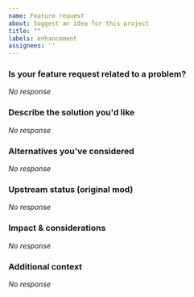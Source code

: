```yaml
---
name: Feature request
about: Suggest an idea for this project
title: ""
labels: enhancement
assignees: ''
---
```


<!--
IMPORTANT: Fill out each section clearly and completely.
Do NOT delete section headings. Use concise, actionable details.
Delete "No response" where you have provided details.
-->

### Is your feature request related to a problem?
<!-- Describe the problem and why it matters. If this is a compatibility request, name the other mod(s). -->
*No response*

### Describe the solution you'd like
<!-- What should happen? Describe desired behavior. For compatibility requests, also add the appropriate label. -->
*No response*

### Alternatives you've considered
<!-- List alternative solutions or features you’ve thought about and why they’re not ideal. -->
*No response*

### Upstream status (original mod)
<!-- If applicable: Have you requested this in the original mod? Link to their issue/PR and note the outcome.
If this is a compatibility request for another mod, you can skip this. -->
*No response*

### Impact & considerations
<!-- Optional but helpful: performance implications, balance concerns, config options, save/world compatibility, migration notes. -->
*No response*

### Additional context
<!-- Any other context, screenshots, mockups, references, or links. -->
*No response*
